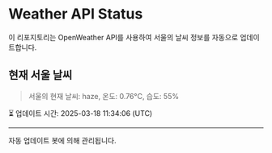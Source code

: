 
# Weather API Status

이 리포지토리는 OpenWeather API를 사용하여 서울의 날씨 정보를 자동으로 업데이트합니다.

## 현재 서울 날씨
> 서울의 현재 날씨: haze, 온도: 0.76°C, 습도: 55%

⏳ 업데이트 시간: 2025-03-18 11:34:06 (UTC)

---
자동 업데이트 봇에 의해 관리됩니다.
